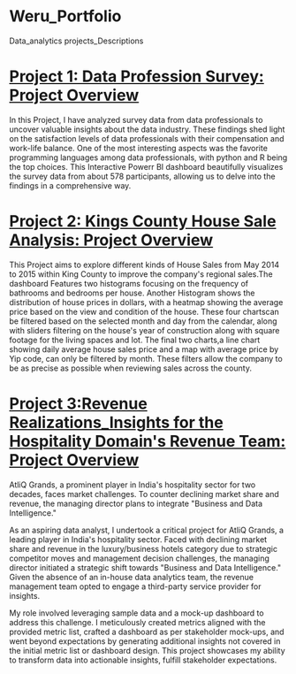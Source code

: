# Weru_Portfolio

Data_analytics projects_Descriptions

# [Project 1: Data Profession Survey: Project Overview](https://app.powerbi.com/view?r=eyJrIjoiYjM2YTYzYTMtYWRjMS00Njk4LTkxODgtZjFiYzk0Nzg1Nzg2IiwidCI6ImRmODY3OWNkLWE4MGUtNDVkOC05OWFjLWM4M2VkN2ZmOTVhMCJ9)

In this Project, I have analyzed survey data from data professionals to uncover valuable insights about the data industry. These findings shed light on the satisfaction levels of data professionals with their compensation and work-life balance. One of the most interesting aspects was the favorite programming languages among data professionals, with python and R being the top choices. This Interactive Powerr BI dashboard beautifully visualizes the survey data from about 578 participants, allowing us to delve into the findings in a comprehensive way. 

# [Project 2: Kings County House Sale Analysis: Project Overview](https://public.tableau.com/app/profile/kelvin.weru/viz/TableauProject1_KINGSCOUNTYHOUSESALES/KingCountyHouseSales?publish=yes)
This Project aims to explore different kinds of House Sales from May 2014 to 2015 within King County to improve the company's regional sales.The dashboard Features two histograms focusing on the frequency of bathrooms and bedrooms per house. Another Histogram shows the distribution of house prices in dollars, with a heatmap showing the average price based on the view and condition of the house. These four chartscan be filtered based on the selected month and day from the calendar, along with sliders filtering on the house's year of construction along with square footage for the living spaces and lot. The final two charts,a line chart showing daily average house sales price and a map with average price by Yip code, can only be filtered by month. These filters allow the company to be as precise as possible when reviewing sales across the county.

# [Project 3:Revenue Realizations_Insights for the Hospitality Domain's Revenue Team: Project Overview](https://app.powerbi.com/view?r=eyJrIjoiNzE1OTQwNmQtOTNlYy00ODFmLWJiNmItMWYwNjkwMDc0ZWYxIiwidCI6ImM2ZTU0OWIzLTVmNDUtNDAzMi1hYWU5LWQ0MjQ0ZGM1YjJjNCJ9)

AtliQ Grands, a prominent player in India's hospitality sector for two decades, faces market challenges. To counter declining market share and revenue, the managing director plans to integrate "Business and Data Intelligence."

As an aspiring data analyst, I undertook a critical project for AtliQ Grands, a leading player in India's hospitality sector. Faced with declining market share and revenue in the luxury/business hotels category due to strategic competitor moves and management decision challenges, the managing director initiated a strategic shift towards "Business and Data Intelligence." Given the absence of an in-house data analytics team, the revenue management team opted to engage a third-party service provider for insights.

My role involved leveraging sample data and a mock-up dashboard to address this challenge. I meticulously created metrics aligned with the provided metric list, crafted a dashboard as per stakeholder mock-ups, and went beyond expectations by generating additional insights not covered in the initial metric list or dashboard design. This project showcases my ability to transform data into actionable insights, fulfill stakeholder expectations.
